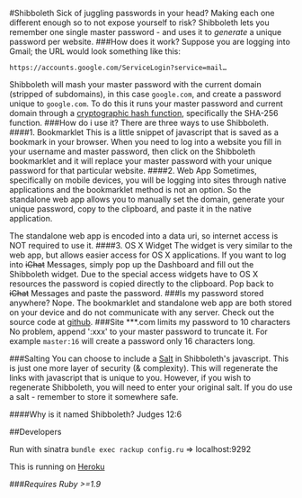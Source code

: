 #Shibboleth
Sick of juggling passwords in your head? Making each one different enough so to not expose yourself to risk? Shibboleth lets you remember one single master password - and uses it to *generate* a unique password per website.
###How does it work?
Suppose you are logging into Gmail; the URL would look something like this:

    https://accounts.google.com/ServiceLogin?service=mail…
Shibboleth will mash your master password with the current domain (stripped of subdomains), in this case `google.com`, and create a password unique to `google.com`. To do this it runs your master password and current domain through a [cryptographic hash function](http://en.wikipedia.org/wiki/Cryptographic_hash_function), specifically the SHA-256 function.
###How do i use it?
There are three ways to use Shibboleth.
####1. Bookmarklet
This is a little snippet of javascript that is saved as a bookmark in your browser. When you need to log into a website you fill in your username and master password, then click on the Shibboleth bookmarklet and it will replace your master password with your unique password for that particular website.
####2. Web App
Sometimes, specifically on mobile devices, you will be logging into sites through native applications and the bookmarklet method is not an option. So the standalone web app allows you to manually set the domain, generate your unique password, copy to the clipboard, and paste it in the native application.

The standalone web app is encoded into a data uri, so internet access is NOT required to use it.
####3. OS X Widget
The widget is very similar to the web app, but allows easier access for OS X applications. If you want to log into <strike>iChat</strike> Messages, simply pop up the Dashboard and fill out the Shibboleth widget. Due to the special access widgets have to OS X resources the password is copied directly to the clipboard. Pop back to <strike>iChat</strike> Messages and paste the password.
###Is my password stored anywhere?
Nope. The bookmarklet and standalone web app are both stored on your device and do not communicate with any server. Check out the source code at [github](https://github.com/firien/shibboleth).
###Site \*\*\*.com limits my password to 10 characters
No problem, append ':xxx' to your master password to truncate it. For example `master:16` will create a password only 16 characters long.

###Salting
You can choose to include a [Salt](http://en.wikipedia.org/wiki/Salt_%28cryptography%29) in Shibboleth's javascript. This is just one more layer of security (& complexity). This will regenerate the links with javascript that is unique to you. However, if you wish to regenerate Shibboleth, you will need to enter your original salt. If you do use a salt - remember to store it somewhere safe.

####Why is it named Shibboleth?
Judges 12:6

##Developers

Run with sinatra `bundle exec rackup config.ru` => localhost:9292

This is running on [Heroku](https://stormy-night-7144.herokuapp.com)

###*Requires Ruby >=1.9*
